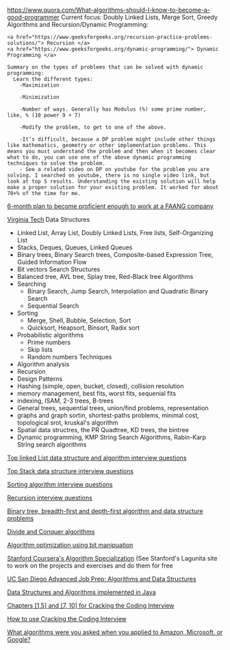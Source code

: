 https://www.quora.com/What-algorithms-should-I-know-to-become-a-good-programmer
  Current focus: Doubly Linked Lists, Merge Sort, Greedy Algorithms and Recursion/Dynamic Programming:
  
    <a href="https://www.geeksforgeeks.org/recursion-practice-problems-solutions/"> Recursion </a>
    <a href="https://www.geeksforgeeks.org/dynamic-programming/"> Dynamic Programming </a>
    
    Summary on the types of problems that can be solved with dynamic programming:
      Learn the different types:
        -Maximization

        -Minimization

        -Number of ways. Generally has Modulus (%) some prime number, like, % (10 power 9 + 7)

        -Modify the problem, to get to one of the above.

        -It’s difficult, because a DP problem might include other things like mathematics, geometry or other implementation problems. This means you must understand the problem and then when it becomes clear what to do, you can use one of the above dynamic programming techniques to solve the problem.
        - See a related video on DP on youtube for the problem you are solving. I searched on youtube, there is no single video link, but look at top 5 results. Understanding the existing solution will help make a proper solution for your existing problem. It worked for about 70+% of the time for me.
        
<a href="https://www.quora.com/What-algorithms-should-I-know-to-become-a-good-programmer"> 6-month plan to become proficient enough to work at a FAANG company</a>

<a href="https://opendsa-server.cs.vt.edu/ODSA/Books/Everything/html/">Virginia Tech</a>
Data Structures
  - Linked List, Array List, Doubly Linked Lists, Free lists, Self-Organizing List
  - Stacks, Deques, Queues, Linked Queues
  - Binary trees, Binary Search trees, Composite-based Expression Tree, Guided Information Flow
  - Bit vectors
Search Structures
  - Balanced tree, AVL tree, Splay tree, Red-Black tree
Algorithms
  - Searching
    - Binary Search, Jump Search, Interpolation and Quadratic Binary Search
    - Sequential Search
  - Sorting
    - Merge, Shell, Bubble, Selection,  Sort
    - Quicksort, Heapsort, Binsort, Radix sort
  - Probabilistic algorithms
    - Prime numbers
    - Skip lists
    - Random numbers
Techniques
  - Algorithm analysis
  - Recursion
  - Design Patterns
  - Hashing (simple, open, bucket, closed), collision resolution
  - memory management, best fits, worst fits, sequenial fits
  - indexing, ISAM, 2-3 trees, B-trees
  - General trees, sequential trees, union/find problems, representation
  - graphs and graph sortin, shortest-paths problems, minimal cost, topological srot, kruskal's algorithm
  - Spatial data structres, the PR Quadtree, KD trees, the bintree
  - Dynamic programming, KMP String Search Algorithms, Rabin-Karp String search algorithms

<a href="https://medium.com/@codingfreak/linked-list-interview-questions-and-practice-problems-55f75302d613">Top linked List data structure and algorithm interview questions</a>

<a href="https://medium.com/@codingfreak/stack-data-structure-practice-problems-and-interview-questions-9f08a35a7f19">Top Stack data structure interview questions

<a href="https://medium.com/@codingfreak/sorting-practice-problems-and-interview-questions-cff0b79f9cef">Sorting algorithm interview questions</a>

<a href="https://medium.com/@codingfreak/recursion-practice-problems-d8c6b4fbb04e">Recursion interview questions</a>

<a href="https://medium.com/@codingfreak"> Binary tree, breadth-first and depth-first algorithm and data structure problems</a>

<a href="https://medium.com/@codingfreak/divide-and-conquer-interview-questions-and-practice-problems-8855e45f4200"> Divide and Conquer algorithms</a>

<a href="https://medium.com/@codingfreak/top-bit-manipulation-hacks-a9a1c5536dc9"> Algorithm optimization using bit manipuation</a>

<a href="https://www.coursera.org/specializations/algorithms">Stanford Coursera's Algorithm Specialization</a> (See Stanford's Lagunita site to work on the projects and exercises and do them for free

<a href="https://www.coursera.org/specializations/data-structures-algorithms"> UC San Diego Advanced Job Prep: Algorithms and Data Structures</a>

<a href="https://www.coursera.org/specializations/java-object-oriented">Data Structures and Algorithms implemented in Java</a>

<a href="https://www.scribd.com/document/371904338/Cracking-the-Coding-Interview-6th-Edition"> Chapters [1,5] and [7, 10] for Cracking the Coding Interview</a>

<a href="https://www.youtube.com/watch?v=xAxgzrj8zgU">How to use Cracking the Coding Interview</a>

<a href="https://www.quora.com/What-algorithm-questions-were-you-asked-at-an-Amazon-Microsoft-and-or-Google-interview">What algorithms were you asked when you applied to Amazon, Microsoft, or Google?</a>
